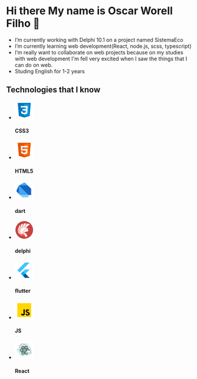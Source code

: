 <head>
  <link href="https://github.com/Worell97/Worell97/blob/master/styles.css" rel="stylesheet"/>
</head>
<body>
  <h1>Hi there My name is Oscar Worell Filho 👋</h1>

<!--
**Worell97/Worell97** is a ✨ _special_ ✨ repository because its `README.md` (this file) appears on your GitHub profile.
-->

  <ul>
    <li>
      <text> I’m currently working with Delphi 10.1 on a project named SistemaEco </text>
    </li>
    <li>
      <text> I’m currently learning web development(React, node.js, scss, typescript) </text>
    </li>
    <li>
      <text> I’m really want to collaborate on web projects because on my studies with web 
        development I'm fell very excited when I saw the things that I can do on web.</text>
    </li>
    <li>
      <text> Studing English for 1-2 years </text>
    </li>
    
  </ul>
  <div class="technologies">
    <h2> Technologies that I know </h2>
    <ul class="technologies-list">
      <li>
        <img src="https://github.com/Worell97/Worell97/blob/master/assets/icons8-css3-50.png"> 
        <h4 class="Tec-Description"> CSS3 </h4>
      </li>
      <li>
        <img src="https://github.com/Worell97/Worell97/blob/master/assets/icons8-html-5-50.png"> 
        <h4 class="Tec-Description"> HTML5 </h4>
      </li>
      <li>
        <img src="https://github.com/Worell97/Worell97/blob/master/assets/icons8-dart-50.png"> 
        <h4 class="Tec-Description"> dart </h4>
      </li>
      <li>
        <img src="https://github.com/Worell97/Worell97/blob/master/assets/icons8-delphi-ide-50.png"> 
        <h4 class="Tec-Description"> delphi </h4>
      </li>
      <li>
        <img src="https://github.com/Worell97/Worell97/blob/master/assets/icons8-flutter-50.png"> 
        <h4 class="Tec-Description"> flutter </h4>
      </li>
      <li>
        <img src="https://github.com/Worell97/Worell97/blob/master/assets/icons8-javascript-50.png"> 
        <h4 class="Tec-Description"> JS </h4>
      </li>
      <li>
        <img src="https://github.com/Worell97/Worell97/blob/master/assets/icons8-react-50.png"> 
        <h4 class="Tec-Description"> React </h4>
      </li>
    </ul>
  </div>

</body>
